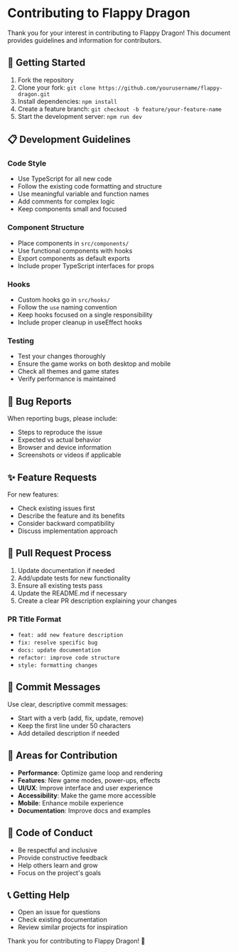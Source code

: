 # Contributing to Flappy Dragon

Thank you for your interest in contributing to Flappy Dragon! This document provides guidelines and information for contributors.

## 🚀 Getting Started

1. Fork the repository
2. Clone your fork: `git clone https://github.com/yourusername/flappy-dragon.git`
3. Install dependencies: `npm install`
4. Create a feature branch: `git checkout -b feature/your-feature-name`
5. Start the development server: `npm run dev`

## 📋 Development Guidelines

### Code Style
- Use TypeScript for all new code
- Follow the existing code formatting and structure
- Use meaningful variable and function names
- Add comments for complex logic
- Keep components small and focused

### Component Structure
- Place components in `src/components/`
- Use functional components with hooks
- Export components as default exports
- Include proper TypeScript interfaces for props

### Hooks
- Custom hooks go in `src/hooks/`
- Follow the `use` naming convention
- Keep hooks focused on a single responsibility
- Include proper cleanup in useEffect hooks

### Testing
- Test your changes thoroughly
- Ensure the game works on both desktop and mobile
- Check all themes and game states
- Verify performance is maintained

## 🐛 Bug Reports

When reporting bugs, please include:
- Steps to reproduce the issue
- Expected vs actual behavior
- Browser and device information
- Screenshots or videos if applicable

## ✨ Feature Requests

For new features:
- Check existing issues first
- Describe the feature and its benefits
- Consider backward compatibility
- Discuss implementation approach

## 🔧 Pull Request Process

1. Update documentation if needed
2. Add/update tests for new functionality
3. Ensure all existing tests pass
4. Update the README.md if necessary
5. Create a clear PR description explaining your changes

### PR Title Format
- `feat: add new feature description`
- `fix: resolve specific bug`
- `docs: update documentation`
- `refactor: improve code structure`
- `style: formatting changes`

## 📝 Commit Messages

Use clear, descriptive commit messages:
- Start with a verb (add, fix, update, remove)
- Keep the first line under 50 characters
- Add detailed description if needed

## 🎯 Areas for Contribution

- **Performance**: Optimize game loop and rendering
- **Features**: New game modes, power-ups, effects
- **UI/UX**: Improve interface and user experience
- **Accessibility**: Make the game more accessible
- **Mobile**: Enhance mobile experience
- **Documentation**: Improve docs and examples

## 🤝 Code of Conduct

- Be respectful and inclusive
- Provide constructive feedback
- Help others learn and grow
- Focus on the project's goals

## 📞 Getting Help

- Open an issue for questions
- Check existing documentation
- Review similar projects for inspiration

Thank you for contributing to Flappy Dragon! 🐉